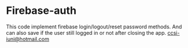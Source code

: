 # Firebase-auth
This code implement firebase login/logout/reset password methods. And can also save if the user still logged in or not after closing the  app.
ccsi-iuni@hotmail.com
